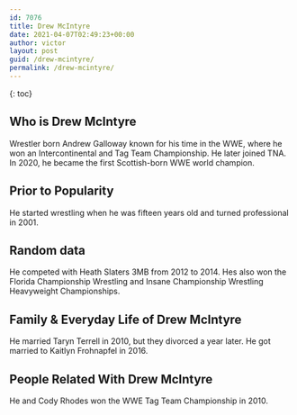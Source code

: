 ```yaml
---
id: 7076
title: Drew McIntyre
date: 2021-04-07T02:49:23+00:00
author: victor
layout: post
guid: /drew-mcintyre/
permalink: /drew-mcintyre/
---
```



{: toc}


## Who is Drew McIntyre



Wrestler born Andrew Galloway known for his time in the WWE, where he won an Intercontinental and Tag Team Championship. He later joined TNA. In 2020, he became the first Scottish-born WWE world champion.

                
                
                
## Prior to Popularity



He started wrestling when he was fifteen years old and turned professional in 2001.

                
                
                
## Random data



He competed with Heath Slaters 3MB from 2012 to 2014. Hes also won the Florida Championship Wrestling and Insane Championship Wrestling Heavyweight Championships.

                
                
                
## Family & Everyday Life of Drew McIntyre



He married Taryn Terrell in 2010, but they divorced a year later. He got married to Kaitlyn Frohnapfel in 2016.

                
                
                
## People Related With Drew McIntyre



He and Cody Rhodes won the WWE Tag Team Championship in 2010.

                
              
            
          
          
          